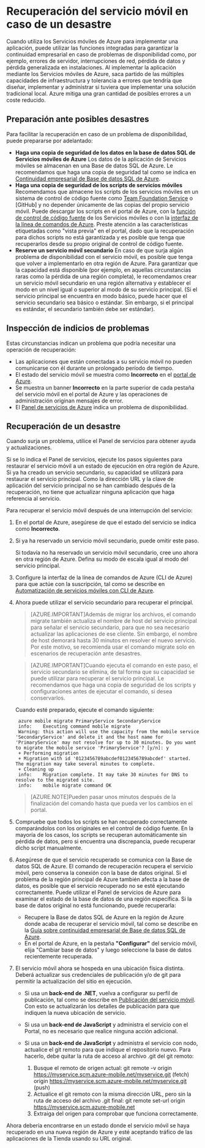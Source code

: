 <properties
	pageTitle="Recuperación del servicio móvil en caso de un desastre - Servicios móviles de Azure"
	description="Obtenga información acerca de cómo recuperar su servicio móvil en caso de desastre."
	services="mobile-services"
	documentationCenter=""
	authors="christopheranderson"
	manager="dwrede"
	editor=""/>

<tags
	ms.service="mobile-services"
	ms.workload="mobile"
	ms.tgt_pltfrm="na"
	ms.devlang="multiple"
	ms.topic="article"
	ms.date="04/24/2015"
	ms.author="christopheranderson"/>

# Recuperación del servicio móvil en caso de un desastre

Cuando utiliza los Servicios móviles de Azure para implementar una aplicación, puede utilizar las funciones integradas para garantizar la continuidad empresarial en caso de problemas de disponibilidad como, por ejemplo, errores de servidor, interrupciones de red, pérdida de datos y pérdida generalizada en instalaciones. Al implementar la aplicación mediante los Servicios móviles de Azure, saca partido de las múltiples capacidades de infraestructura y tolerancia a errores que tendría que diseñar, implementar y administrar si tuviera que implementar una solución tradicional local. Azure mitiga una gran cantidad de posibles errores a un coste reducido.

## <a name="prepare"></a> Preparación ante posibles desastres

Para facilitar la recuperación en caso de un problema de disponibilidad, puede prepararse por adelantado:

+ **Haga una copia de seguridad de los datos en la base de datos SQL de Servicios móviles de Azure** Los datos de la aplicación de Servicios móviles se almacenan en una Base de datos SQL de Azure. Le recomendamos que haga una copia de seguridad tal como se indica en [Continuidad empresarial de Base de datos SQL de Azure].
+ **Haga una copia de seguridad de los scripts de servicios móviles** Recomendamos que almacene los scripts de los servicios móviles en un sistema de control de código fuente como [Team Foundation Service] o [GitHub] y no depender únicamente de las copias del propio servicio móvil. Puede descargar los scripts en el portal de Azure, con la [función de control de código fuente] de los Servicios móviles o con la [interfaz de la línea de comandos de Azure]. Preste atención a las características etiquetadas como "vista previa" en el portal, dado que la recuperación para dichos scripts no está garantizada y es posible que tenga que recuperarlos desde su propio original de control de código fuente.
+ **Reserve un servicio móvil secundario** En caso de que surja algún problema de disponibilidad con el servicio móvil, es posible que tenga que volver a implementarlo en otra región de Azure. Para garantizar que la capacidad está disponible (por ejemplo, en aquellas circunstancias raras como la pérdida de una región completa), le recomendamos crear un servicio móvil secundario en una región alternativa y establecer el modo en un nivel igual o superior al modo de su servicio principal. (Si el servicio principal se encuentra en modo básico, puede hacer que el servicio secundario sea básico o estándar. Sin embargo, si el principal es estándar, el secundario también debe ser estándar).

## <a name="watch"></a>Inspección de indicios de problemas

Estas circunstancias indican un problema que podría necesitar una operación de recuperación:

+ Las aplicaciones que están conectadas a su servicio móvil no pueden comunicarse con él durante un prolongado período de tiempo.
+ El estado del servicio móvil se muestra como **Incorrecto** en el [portal de Azure].
+ Se muestra un banner **Incorrecto** en la parte superior de cada pestaña del servicio móvil en el portal de Azure y las operaciones de administración originan mensajes de error.
+ El [Panel de servicios de Azure] indica un problema de disponibilidad.

## <a name="recover"></a>Recuperación de un desastre

Cuando surja un problema, utilice el Panel de servicios para obtener ayuda y actualizaciones.

Si se lo indica el Panel de servicios, ejecute los pasos siguientes para restaurar el servicio móvil a un estado de ejecución en otra región de Azure. Si ya ha creado un servicio secundario, su capacidad se utilizará para restaurar el servicio principal. Como la dirección URL y la clave de aplicación del servicio principal no se han cambiado después de la recuperación, no tiene que actualizar ninguna aplicación que haga referencia al servicio.

Para recuperar el servicio móvil después de una interrupción del servicio:

1. En el portal de Azure, asegúrese de que el estado del servicio se indica como **Incorrecto**.

2. Si ya ha reservado un servicio móvil secundario, puede omitir este paso.

   Si todavía no ha reservado un servicio móvil secundario, cree uno ahora en otra región de Azure. Defina su modo de escala igual al modo del servicio principal.

3. Configure la interfaz de la línea de comandos de Azure (CLI de Azure) para que actúe con la suscripción, tal como se describe en [Automatización de servicios móviles con CLI de Azure].

4. Ahora puede utilizar el servicio secundario para recuperar el principal.

	> [AZURE.IMPORTANT]Además de migrar los archivos, el comando migrate también actualiza el nombre de host del servicio principal para señalar el servicio secundario, para que no sea necesario actualizar las aplicaciones de ese cliente. Sin embargo, el nombre de host demorará hasta 30 minutos en resolver el nuevo servicio. Por este motivo, se recomienda usar el comando migrate solo en escenarios de recuperación ante desastres.

	> [AZURE.IMPORTANT]Cuando ejecuta el comando en este paso, el servicio secundario se elimina, de tal forma que su capacidad se puede utilizar para recuperar el servicio principal. Le recomendamos que haga una copia de seguridad de los scripts y configuraciones antes de ejecutar el comando, si desea conservarlos.

	Cuando esté preparado, ejecute el comando siguiente:

		azure mobile migrate PrimaryService SecondaryService
		info:    Executing command mobile migrate
		Warning: this action will use the capacity from the mobile service 'SecondaryService' and delete it and the host name for 'PrimaryService' may not resolve for up to 30 minutes. Do you want to migrate the mobile service 'PrimaryService'? [y/n]: y
		+ Performing migration
		+ Migration with id '0123456789abcdef0123456789abcdef' started. The migration may take several minutes to complete.
		+ Cleaning up
		info:    Migration complete. It may take 30 minutes for DNS to resolve to the migrated site.
		info:    mobile migrate command OK

    > [AZURE.NOTE]Pueden pasar unos minutos después de la finalización del comando hasta que pueda ver los cambios en el portal.

5. Compruebe que todos los scripts se han recuperado correctamente comparándolos con los originales en el control de código fuente. En la mayoría de los casos, los scripts se recuperan automáticamente sin pérdida de datos, pero si encuentra una discrepancia, puede recuperar dicho script manualmente.

6. Asegúrese de que el servicio recuperado se comunica con la Base de datos SQL de Azure. El comando de recuperación recupera el servicio móvil, pero conserva la conexión con la base de datos original. Si el problema de la región principal de Azure también afecta a la base de datos, es posible que el servicio recuperado no se esté ejecutando correctamente. Puede utilizar el Panel de servicios de Azure para examinar el estado de la base de datos de una región específica. Si la base de datos original no está funcionando, puede recuperarla:
	+ Recupere la Base de datos SQL de Azure en la región de Azure donde acaba de recuperar el servicio móvil, tal como se describe en la [Guía sobre continuidad empresarial de Base de datos SQL de Azure].
	+ En el portal de Azure, en la pestaña **"Configurar"** del servicio móvil, elija "Cambiar base de datos" y luego seleccione la base de datos recientemente recuperada.

7. El servicio móvil ahora se hospeda en una ubicación física distinta. Deberá actualizar sus credenciales de publicación y/o de git para permitir la actualización del sitio en ejecución.
	+ Si usa un **back-end de .NET**, vuelva a configurar su perfil de publicación, tal como se describe en [Publicación del servicio móvil](mobile-services-dotnet-backend-windows-store-dotnet-get-started/#publish-your-mobile-service). Con esto se actualizarán los detalles de publicación para que indiquen la nueva ubicación de servicio.
	+ Si usa un **back-end de JavaScript** y administra el servicio con el Portal, no es necesario que realice ninguna acción adicional.
	+ Si usa un **back-end de JavaScript** y administra el servicio con nodo, actualice el git remoto para que indique el repositorio nuevo. Para hacerlo, debe quitar la ruta de acceso al archivo .git del git remoto:

		1. Busque el remoto de origen actual: git remote -v origin https://myservice.scm.azure-mobile.net/myservice.git (fetch) origin https://myservice.scm.azure-mobile.net/myservice.git (push)
		3. Actualice el git remoto con la misma dirección URL, pero sin la ruta de acceso del archivo .git final: git remote set-url origin https://myservice.scm.azure-mobile.net
		4. Extraiga del origen para comprobar que funciona correctamente.

Ahora debería encontrarse en un estado donde el servicio móvil se haya recuperado en una nueva región de Azure y esté aceptando tráfico de las aplicaciones de la Tienda usando su URL original.

<!-- Anchors. -->

<!-- Images. -->

<!-- URLs. -->
[Continuidad empresarial de Base de datos SQL de Azure]: http://msdn.microsoft.com/library/windowsazure/hh852669.aspx
[Guía sobre continuidad empresarial de Base de datos SQL de Azure]: http://msdn.microsoft.com/library/windowsazure/hh852669.aspx
[Team Foundation Service]: http://tfs.visualstudio.com/

[función de control de código fuente]: http://www.windowsazure.com/develop/mobile/tutorials/store-scripts-in-source-control/
[interfaz de la línea de comandos de Azure]: http://www.windowsazure.com/develop/mobile/tutorials/command-line-administration/
[portal de Azure]: http://manage.windowsazure.com/
[Panel de servicios de Azure]: http://www.windowsazure.com/support/service-dashboard/
[Automatización de servicios móviles con CLI de Azure]: http://www.windowsazure.com/develop/mobile/tutorials/command-line-administration/
 

<!---HONumber=August15_HO6-->